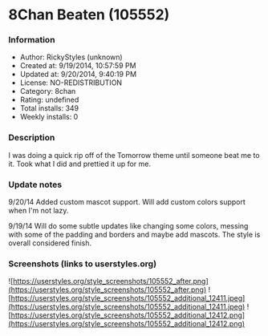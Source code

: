 # 8Chan Beaten (105552)

### Information
- Author: RickyStyles (unknown)
- Created at: 9/19/2014, 10:57:59 PM
- Updated at: 9/20/2014, 9:40:19 PM
- License: NO-REDISTRIBUTION
- Category: 8chan
- Rating: undefined
- Total installs: 349
- Weekly installs: 0


### Description
I was doing a quick rip off of the Tomorrow theme until someone beat me to it. Took what I did and prettied it up for me.

### Update notes
9/20/14
Added custom mascot support. Will add custom colors support when I'm not lazy.

9/19/14
Will do some subtle updates like changing some colors, messing with some of the padding and borders and maybe add mascots. The style is overall considered finish.

### Screenshots (links to userstyles.org)
![https://userstyles.org/style_screenshots/105552_after.png](https://userstyles.org/style_screenshots/105552_after.png)
![https://userstyles.org/style_screenshots/105552_additional_12411.jpeg](https://userstyles.org/style_screenshots/105552_additional_12411.jpeg)
![https://userstyles.org/style_screenshots/105552_additional_12412.png](https://userstyles.org/style_screenshots/105552_additional_12412.png)

